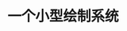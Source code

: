<!--
 * @Author: Wh_Xcjm
 * @Date: 2025-01-04 14:19:44
 * @LastEditor: Wh_Xcjm
 * @LastEditTime: 2025-01-04 14:19:44
 * @FilePath: \大作业\README.md
 * @Description: 
 * 
 * Copyright (c) 2025 by WhXcjm, All Rights Reserved. 
 * Github: https://github.com/WhXcjm
-->


# 一个小型绘制系统